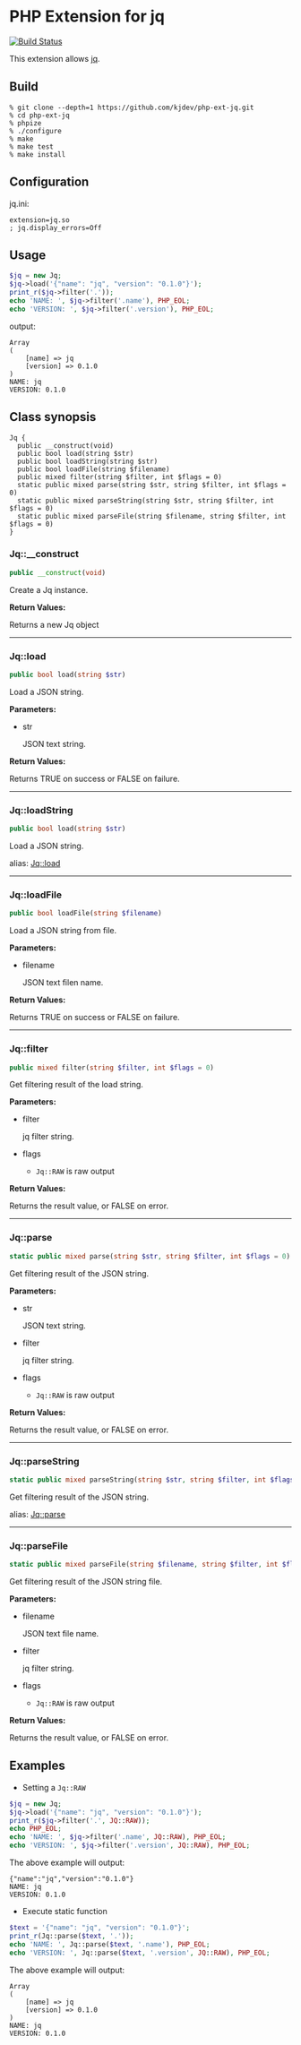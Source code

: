 # PHP Extension for jq

[![Build Status](https://secure.travis-ci.org/kjdev/php-ext-jq.png?branch=master)](http://travis-ci.org/kjdev/php-ext-jq)

This extension allows [jq](http://stedolan.github.io/jq).

## Build

```
% git clone --depth=1 https://github.com/kjdev/php-ext-jq.git
% cd php-ext-jq
% phpize
% ./configure
% make
% make test
% make install
```

## Configuration

jq.ini:

```
extension=jq.so
; jq.display_errors=Off
```

## Usage

```php
$jq = new Jq;
$jq->load('{"name": "jq", "version": "0.1.0"}');
print_r($jq->filter('.'));
echo 'NAME: ', $jq->filter('.name'), PHP_EOL;
echo 'VERSION: ', $jq->filter('.version'), PHP_EOL;
```

output:

```
Array
(
    [name] => jq
    [version] => 0.1.0
)
NAME: jq
VERSION: 0.1.0
```

## Class synopsis

```
Jq {
  public __construct(void)
  public bool load(string $str)
  public bool loadString(string $str)
  public bool loadFile(string $filename)
  public mixed filter(string $filter, int $flags = 0)
  static public mixed parse(string $str, string $filter, int $flags = 0)
  static public mixed parseString(string $str, string $filter, int $flags = 0)
  static public mixed parseFile(string $filename, string $filter, int $flags = 0)
}
```

### Jq::\_\_construct

```php
public __construct(void)
```

Create a Jq instance.

**Return Values:**

Returns a new Jq object

---

### Jq::load

```php
public bool load(string $str)
```

Load a JSON string.

**Parameters:**

* str

  JSON text string.

**Return Values:**

Returns TRUE on success or FALSE on failure.

---

### Jq::loadString

```php
public bool load(string $str)
```

Load a JSON string.

alias: [Jq::load](#jqload)

---

### Jq::loadFile

```php
public bool loadFile(string $filename)
```

Load a JSON string from file.

**Parameters:**

* filename

  JSON text filen name.

**Return Values:**

Returns TRUE on success or FALSE on failure.

---

### Jq::filter

```php
public mixed filter(string $filter, int $flags = 0)
```

Get filtering result of the load string.

**Parameters:**

* filter

  jq filter string.

* flags

  - `Jq::RAW` is raw output

**Return Values:**

Returns the result value, or FALSE on error.

---

### Jq::parse

```php
static public mixed parse(string $str, string $filter, int $flags = 0)
```

Get filtering result of the JSON string.

**Parameters:**

* str

  JSON text string.

* filter

  jq filter string.

* flags

  - `Jq::RAW` is raw output

**Return Values:**

Returns the result value, or FALSE on error.

---

### Jq::parseString

```php
static public mixed parseString(string $str, string $filter, int $flags = 0)
```

Get filtering result of the JSON string.

alias: [Jq::parse](#jqparse)

---

### Jq::parseFile

```php
static public mixed parseFile(string $filename, string $filter, int $flags = 0)
```

Get filtering result of the JSON string file.

**Parameters:**

* filename

  JSON text file name.

* filter

  jq filter string.

* flags

  - `Jq::RAW` is raw output

**Return Values:**

Returns the result value, or FALSE on error.

## Examples

* Setting a `Jq::RAW`

```php
$jq = new Jq;
$jq->load('{"name": "jq", "version": "0.1.0"}');
print_r($jq->filter('.', JQ::RAW));
echo PHP_EOL;
echo 'NAME: ', $jq->filter('.name', JQ::RAW), PHP_EOL;
echo 'VERSION: ', $jq->filter('.version', JQ::RAW), PHP_EOL;
```

The above example will output:

```
{"name":"jq","version":"0.1.0"}
NAME: jq
VERSION: 0.1.0
```

* Execute static function

```php
$text = '{"name": "jq", "version": "0.1.0"}';
print_r(Jq::parse($text, '.'));
echo 'NAME: ', Jq::parse($text, '.name'), PHP_EOL;
echo 'VERSION: ', Jq::parse($text, '.version', JQ::RAW), PHP_EOL;
```

The above example will output:

```
Array
(
    [name] => jq
    [version] => 0.1.0
)
NAME: jq
VERSION: 0.1.0
```

